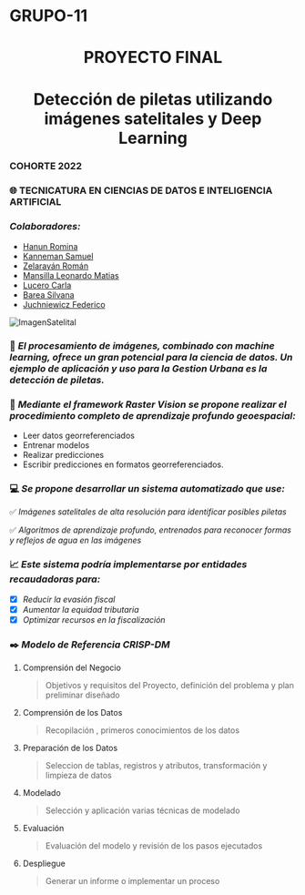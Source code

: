 # GRUPO-11

<h1 align="center"> PROYECTO FINAL </h1>
<h1 align="center"> Detección de piletas utilizando imágenes satelitales y Deep Learning </h1>

### COHORTE 2022

### :globe_with_meridians: TECNICATURA EN CIENCIAS DE DATOS E INTELIGENCIA ARTIFICIAL

### *Colaboradores:*

- [Hanun Romina](https://github.com/RomiHanun) 
- [Kanneman Samuel](https://github.com/samuelkanneman)
- [Zelarayán Román ](https://github.com/romanzelararg)
- [Mansilla Leonardo Matias ](https://github.com/LMmansilla)
- [Lucero Carla](https://github.com/CarlaLucerocd)
- [Barea Silvana](https://github.com/recursosssbb)
- [Juchniewicz Federico](https://github.com/FJISPC)

![ImagenSatelital](https://github.com/romanzelararg/GRUPO-11---Proyecto-Final-Cohorte-2022-/blob/main/img_SAS_wgs_r.jpg)

### :pushpin: *El procesamiento de imágenes, combinado con machine learning, ofrece un gran potencial para la ciencia de datos. Un ejemplo de aplicación y uso para la Gestion Urbana es la detección de piletas.*

### :floppy_disk: *Mediante el framework Raster Vision se propone realizar el procedimiento completo de aprendizaje profundo geoespacial:*
 * Leer datos georreferenciados
 * Entrenar modelos
 * Realizar predicciones
 * Escribir predicciones en formatos georreferenciados.

### :computer: *Se propone desarrollar un sistema automatizado que use:*

:white_check_mark: _Imágenes satelitales de alta resolución para identificar posibles piletas_

:white_check_mark: _Algoritmos de aprendizaje profundo, entrenados para reconocer formas y reflejos de agua en las imágenes_

### :chart_with_upwards_trend: *Este sistema podría implementarse por entidades recaudadoras para:*

- [x] *Reducir la evasión fiscal*
- [x] *Aumentar la equidad tributaria*
- [x] *Optimizar recursos en la fiscalización*

### :black_nib: *Modelo de Referencia CRISP-DM*
1. Comprensión del Negocio
   >Objetivos y requisitos del Proyecto, definición del problema y plan preliminar diseñado
3. Comprensión de los Datos
   >Recopilación , primeros conocimientos de los datos
5. Preparación de los Datos
   >Seleccion de tablas, registros y atributos, transformación y limpieza de datos
7. Modelado
   >Selección y aplicación varias técnicas de modelado
9. Evaluación
   >Evaluación del modelo y revisión de los pasos ejecutados
11. Despliegue
    >Generar un informe o implementar un proceso
